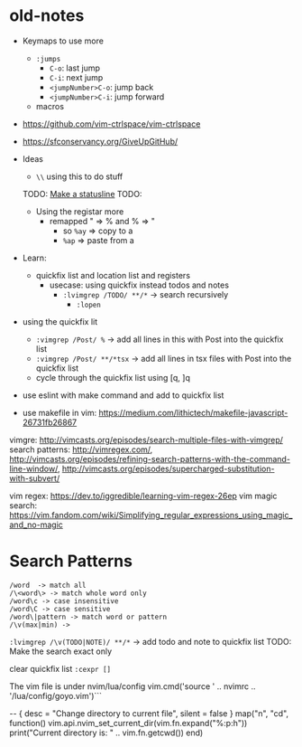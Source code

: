 # old-notes

- Keymaps to use more

  - `:jumps`
    - `C-o`: last jump
    - `C-i`: next jump
    - `<jumpNumber>C-o`: jump back
    - `<jumpNumber>C-i`: jump forward
  - macros

- https://github.com/vim-ctrlspace/vim-ctrlspace
- https://sfconservancy.org/GiveUpGitHub/
- Ideas

  - `\\` using this to do stuff

  TODO: [Make a statusline](https://elianiva.my.id/post/neovim-lua-statusline)
  TODO:

  - Using the registar more
    - remapped " => % and % => "
      - so `%ay` => copy to a
      - `%ap` => paste from a

- Learn:
  - quickfix list and location list and registers
    - usecase: using quickfix instead todos and notes
      - `:lvimgrep /TODO/ **/*` -> search recursively
        - `:lopen`
- using the quickfix lit
  - `:vimgrep /Post/ %` -> add all lines in this with Post into the quickfix list
  - `:vimgrep /Post/ **/*tsx` -> add all lines in tsx files with Post into the quickfix list
  - cycle through the quickfix list using [q, ]q
- use eslint with make command and add to quickfix list

- use makefile in vim: <https://medium.com/lithictech/makefile-javascript-26731fb26867>

vimgre: <http://vimcasts.org/episodes/search-multiple-files-with-vimgrep/>
search patterns:
<http://vimregex.com/>,
<http://vimcasts.org/episodes/refining-search-patterns-with-the-command-line-window/>,
<http://vimcasts.org/episodes/supercharged-substitution-with-subvert/>

vim regex: <https://dev.to/iggredible/learning-vim-regex-26ep>
vim magic search: <https://vim.fandom.com/wiki/Simplifying_regular_expressions_using_magic_and_no-magic>

# Search Patterns

```
/word  -> match all
/\<word\> -> match whole word only
/word\c -> case insensitive
/word\C -> case sensitive
/word\|pattern -> match word or pattern
/\v(max|min) ->
```

`:lvimgrep /\v(TODO|NOTE)/ **/*` -> add todo and note to quickfix list
TODO: Make the search exact only

clear quickfix list `:cexpr []`

The vim file is under nvim/lua/config
vim.cmd('source ' .. nvimrc .. '/lua/config/goyo.vim')```


-- { desc = "Change directory to current file", silent = false }
map("n", "cd", function()
	vim.api.nvim_set_current_dir(vim.fn.expand("%:p:h"))
	print("Current directory is: " .. vim.fn.getcwd())
end)
